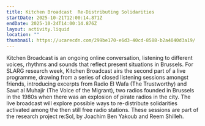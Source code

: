 ```yaml
---
title: Kitchen Broadcast  Re-Distributing Solidarities
startDate: 2025-10-21T12:00:14.871Z
endDate: 2025-10-24T14:00:14.876Z
layout: activity.liquid
location: ""
thumbnail: https://ucarecdn.com/299be170-e6d3-40cd-8588-b2a4040d3a19/
---
```

Kitchen Broadcast is an ongoing online conversation, listening to different voices, rhythms and sounds that reflect present situations in Brussels. For SLARG research week, Kitchen Broadcast airs the second part of a live programme, drawing from a series of closed listening sessions amongst friends, introducing excerpts from Radio El Wafa (The Trustworthy) and Sawt al Muhajir (The Voice of the Migrant), two radios founded in Brussels in the 1980s when there was an explosion of pirate radios in the city. The live broadcast will explore possible ways to re-distribute solidarities activated among the then still free radio stations. These sessions are part of the research project re:Sol, by Joachim Ben Yakoub and Reem Shilleh.